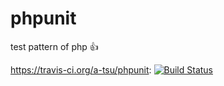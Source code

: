 # phpunit

test pattern of php :+1:

https://travis-ci.org/a-tsu/phpunit: [![Build Status](https://travis-ci.org/a-tsu/phpunit.svg?branch=master)](https://travis-ci.org/a-tsu/phpunit)
